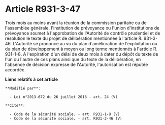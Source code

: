 # Article R931-3-47

Trois mois au moins avant la réunion de la commission paritaire ou de l'assemblée générale, l'institution de prévoyance ou
l'union d'institutions de prévoyance soumet à l'approbation de l'Autorité de contrôle prudentiel et de résolution le texte du
projet de délibération mentionnée à l'article R. 931-3-46. L'Autorité se prononce au vu du plan d'amélioration de
l'exploitation ou du plan de développement à moyen ou long terme mentionnés à l'article R. 931-1-8. A l'expiration d'un délai
de deux mois à dater du dépôt du texte de l'un ou l'autre de ces plans ainsi que du texte de la délibération, en l'absence de
décision expresse de l'Autorité, l'autorisation est réputée accordée.

**Liens relatifs à cet article**

	**Modifié par**:

	  - Loi n°2013-672 du 26 juillet 2013 - art. 24 (V)

	**Cite**:

	  - Code de la sécurité sociale. - art. R931-1-8 (V)
	  - Code de la sécurité sociale. - art. R931-3-46 (V)
